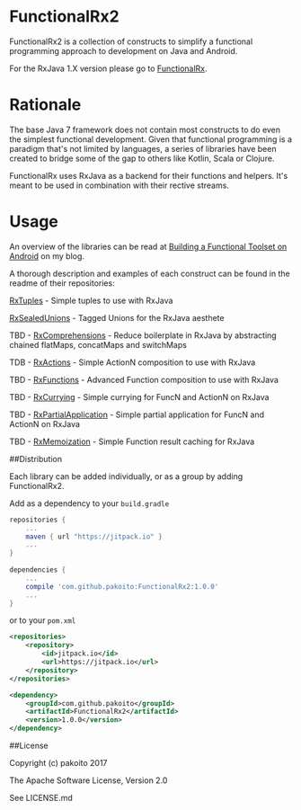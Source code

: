 # FunctionalRx2

FunctionalRx2 is a collection of constructs to simplify a functional programming approach to development on Java and Android.

For the RxJava 1.X version please go to [FunctionalRx](https://github.com/pakoito/FunctionalRx).


# Rationale

The base Java 7 framework does not contain most constructs to do even the simplest functional development. Given that functional programming is a paradigm that's not limited by languages, a series of libraries have been created to bridge some of the gap to others like Kotlin, Scala or Clojure.

FunctionalRx uses RxJava as a backend for their functions and helpers. It's meant to be used in combination with their rective streams.

# Usage

An overview of the libraries can be read at [Building a Functional Toolset on Android](http://www.pacoworks.com/2016/05/25/building-a-functional-toolset-for-android/) on my blog.

A thorough description and examples of each construct can be found in the readme of their repositories:

[RxTuples](https://github.com/pakoito/RxTuples) - Simple tuples to use with RxJava

[RxSealedUnions](https://github.com/pakoito/RxSealedUnions) - Tagged Unions for the RxJava aesthete

TBD - [RxComprehensions](https://github.com/pakoito/RxComprehensions) - Reduce boilerplate in RxJava by abstracting chained flatMaps, concatMaps and switchMaps

TDB - [RxActions](https://github.com/pakoito/RxActions) - Simple ActionN composition to use with RxJava

TBD - [RxFunctions](https://github.com/pakoito/RxFunctions) - Advanced Function composition to use with RxJava

TBD - [RxCurrying](https://github.com/pakoito/RxCurrying) - Simple currying for FuncN and ActionN on RxJava

TBD - [RxPartialApplication](https://github.com/pakoito/RxPartialApplication) - Simple partial application for FuncN and ActionN on RxJava

TBD - [RxMemoization](https://github.com/pakoito/RxMemoization) - Simple Function result caching for RxJava

##Distribution

Each library can be added individually, or as a group by adding FunctionalRx2.

Add as a dependency to your `build.gradle`
```groovy
repositories {
    ...
    maven { url "https://jitpack.io" }
    ...
}
    
dependencies {
    ...
    compile 'com.github.pakoito:FunctionalRx2:1.0.0'
    ...
}
```
or to your `pom.xml`

```xml
<repositories>
    <repository>
        <id>jitpack.io</id>
        <url>https://jitpack.io</url>
    </repository>
</repositories>

<dependency>
    <groupId>com.github.pakoito</groupId>
    <artifactId>FunctionalRx2</artifactId>
    <version>1.0.0</version>
</dependency>
```

##License

Copyright (c) pakoito 2017

The Apache Software License, Version 2.0

See LICENSE.md
